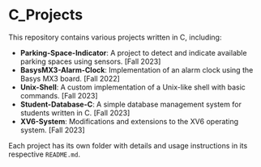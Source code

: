 # C_Projects

This repository contains various projects written in C, including:

- **Parking-Space-Indicator**: A project to detect and indicate available parking spaces using sensors. [Fall 2023]
- **BasysMX3-Alarm-Clock**: Implementation of an alarm clock using the Basys MX3 board. [Fall 2022]
- **Unix-Shell**: A custom implementation of a Unix-like shell with basic commands. [Fall 2023]
- **Student-Database-C**: A simple database management system for students written in C. [Fall 2023] 
- **XV6-System**: Modifications and extensions to the XV6 operating system. [Fall 2023]

Each project has its own folder with details and usage instructions in its respective `README.md`.

